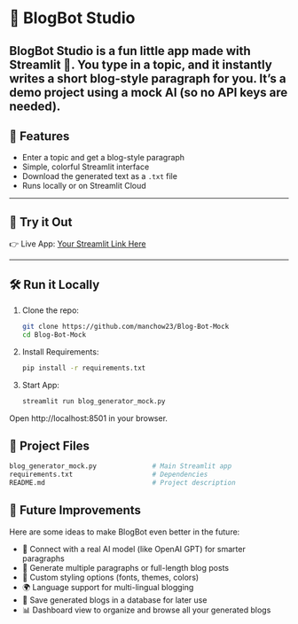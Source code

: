 # 📝 BlogBot Studio  

**BlogBot Studio** is a fun little app made with Streamlit
 🎈.
You type in a topic, and it instantly writes a short blog-style paragraph for you.
It’s a demo project using a mock AI (so no API keys are needed).
---

## 🌟 Features  

- Enter a topic and get a blog-style paragraph  
- Simple, colorful Streamlit interface  
- Download the generated text as a `.txt` file  
- Runs locally or on Streamlit Cloud  

---

## 🚀 Try it Out  

👉 Live App: [Your Streamlit Link Here](https://your-app.streamlit.app)  

---

## 🛠️ Run it Locally  

1. Clone the repo:
   ```bash
   git clone https://github.com/manchow23/Blog-Bot-Mock
   cd Blog-Bot-Mock
2. Install Requirements:
   ```bash
   pip install -r requirements.txt
3. Start App:
   ```bash
   streamlit run blog_generator_mock.py

Open http://localhost:8501 in your browser.

## 📂 Project Files
```bash
blog_generator_mock.py              # Main Streamlit app
requirements.txt                    # Dependencies
README.md                           # Project description
```

## 🔮 Future Improvements

Here are some ideas to make BlogBot even better in the future:

- 🤖 Connect with a real AI model (like OpenAI GPT) for smarter paragraphs
- 📑 Generate multiple paragraphs or full-length blog posts
- 🎨 Custom styling options (fonts, themes, colors)
- 🌍 Language support for multi-lingual blogging
- 💾 Save generated blogs in a database for later use
- 📊 Dashboard view to organize and browse all your generated blogs

